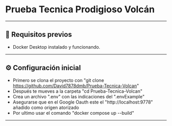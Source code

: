 # Prueba Tecnica Prodigioso Volcán 

---

## 🚀 Requisitos previos

- Docker Desktop instalado y funcionando.
  
---

## ⚙️ Configuración inicial

- Primero se clona el proyecto con "git clone https://github.com/David7878dmb/Prueba-Tecnica-Volcan"
- Después te mueves a la carpeta "cd Prueba-Tecnica-Volcan"
- Crea un archivo ".env" con las indicaciones del ".envExample"
- Asegurarse que en el Google Oauth este el "http://localhost:9778" añadido como origen atorizado
- Por ultimo usar el comando "docker compose up --build"

---
